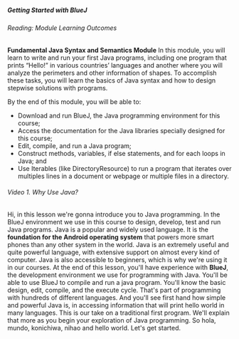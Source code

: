 ##### Getting Started with BlueJ
###### Reading: Module Learning Outcomes
**Fundamental Java Syntax and Semantics Module**
In this module, you will learn to write and run your first Java programs, including one program that prints “Hello!” in various countries’ languages and another where you will analyze the perimeters and other information of shapes. To accomplish these tasks, you will learn the basics of Java syntax and how to design stepwise solutions with programs.

By the end of this module, you will be able to:
- Download and run BlueJ, the Java programming environment for this course;
- Access the documentation for the Java libraries specially designed for this course;
- Edit, compile, and run a Java program;
- Construct methods, variables, if else statements, and for each loops in Java; and
- Use Iterables (like DirectoryResource) to run a program that iterates over multiples lines in a document or webpage or multiple files in a directory.



###### Video 1. Why Use Java?

Hi, in this lesson we're gonna introduce you to Java programming. In the BlueJ environment we use in this course to design, develop, test and run Java programs. Java is a popular and widely used language. It is the **foundation for the Android operating system** that powers more smart phones than any other system in the world. Java is an extremely useful and quite powerful language, with extensive support on almost every kind of computer. Java is also accessible to beginners, which is why we're using it in our courses. At the end of this lesson, you'll have experience with **BlueJ**, the development environment we use for programming with Java. You'll be able to use BlueJ to compile and run a java program. You'll know the basic design, edit, compile, and the execute cycle. That's part of programming with hundreds of different languages. And you'll see first hand how simple and powerful Java is, in accessing information that will print hello world in many languages. This is our take on a traditional first program. We'll explain that more as you begin your exploration of Java programming. So hola, mundo, konichiwa, nihao and hello world. Let's get started.
